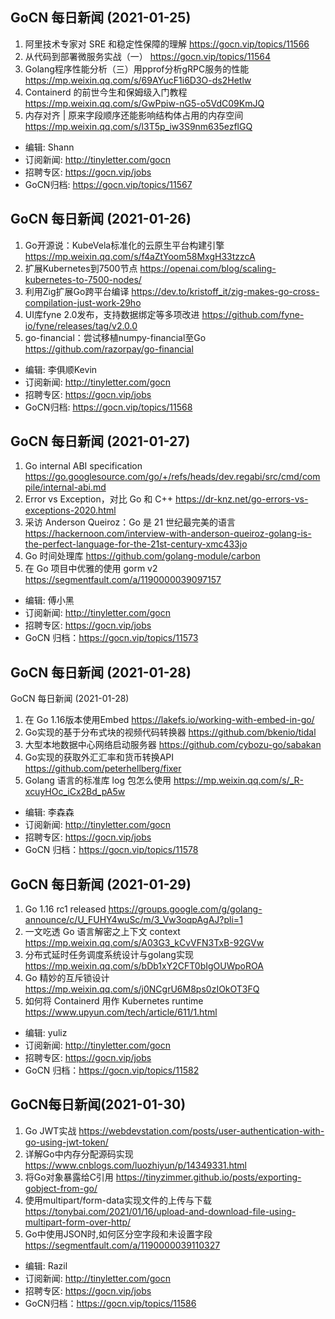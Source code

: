 ## GoCN 每日新闻 (2021-01-25)

1. 阿里技术专家对 SRE 和稳定性保障的理解 https://gocn.vip/topics/11566
2. 从代码到部署微服务实战（一） https://gocn.vip/topics/11564
3. Golang程序性能分析（三）用pprof分析gRPC服务的性能 https://mp.weixin.qq.com/s/69AYucF1i6D3O-ds2Hetlw
4. Containerd 的前世今生和保姆级入门教程 https://mp.weixin.qq.com/s/GwPpiw-nG5-o5VdC09KmJQ
5. 内存对齐 | 原来字段顺序还能影响结构体占用的内存空间 https://mp.weixin.qq.com/s/l3T5p_iw3S9nm635ezflGQ

- 编辑: Shann
- 订阅新闻: http://tinyletter.com/gocn
- 招聘专区: https://gocn.vip/jobs
- GoCN归档: https://gocn.vip/topics/11567

## GoCN 每日新闻 (2021-01-26)

1. Go开源说：KubeVela标准化的云原生平台构建引擎 https://mp.weixin.qq.com/s/f4aZtYoom58MxgH33tzzcA
2. 扩展Kubernetes到7500节点 https://openai.com/blog/scaling-kubernetes-to-7500-nodes/
3. 利用Zig扩展Go跨平台编译 https://dev.to/kristoff_it/zig-makes-go-cross-compilation-just-work-29ho
4. UI库fyne 2.0发布，支持数据绑定等多项改进 https://github.com/fyne-io/fyne/releases/tag/v2.0.0
5. go-financial：尝试移植numpy-financial至Go https://github.com/razorpay/go-financial

- 编辑: 李俱顺Kevin
- 订阅新闻: http://tinyletter.com/gocn
- 招聘专区: https://gocn.vip/jobs
- GoCN归档: https://gocn.vip/topics/11568

## GoCN 每日新闻 (2021-01-27)

1. Go internal ABI specification https://go.googlesource.com/go/+/refs/heads/dev.regabi/src/cmd/compile/internal-abi.md
2. Error vs Exception，对比 Go 和 C++ https://dr-knz.net/go-errors-vs-exceptions-2020.html
3. 采访 Anderson Queiroz：Go 是 21 世纪最完美的语言 https://hackernoon.com/interview-with-anderson-queiroz-golang-is-the-perfect-language-for-the-21st-century-xmc433jo
4. Go 时间处理库 https://github.com/golang-module/carbon
5. 在 Go 项目中优雅的使用 gorm v2 https://segmentfault.com/a/1190000039097157

* 编辑: 傅小黑
* 订阅新闻: http://tinyletter.com/gocn
* 招聘专区: https://gocn.vip/jobs
* GoCN 归档：https://gocn.vip/topics/11573

## GoCN 每日新闻 (2021-01-28)

GoCN 每日新闻 (2021-01-28)

1. 在 Go 1.16版本使用Embed https://lakefs.io/working-with-embed-in-go/
2. Go实现的基于分布式块的视频代码转换器 https://github.com/bkenio/tidal
3. 大型本地数据中心网络启动服务器 https://github.com/cybozu-go/sabakan
4. Go实现的获取外汇汇率和货币转换API https://github.com/peterhellberg/fixer
5. Golang 语言的标准库 log 包怎么使用 https://mp.weixin.qq.com/s/_R-xcuyHOc_iCx2Bd_pA5w

* 编辑: 李森森
* 订阅新闻: http://tinyletter.com/gocn
* 招聘专区: https://gocn.vip/jobs
* GoCN 归档：https://gocn.vip/topics/11578

## GoCN 每日新闻 (2021-01-29)

1. Go 1.16 rc1 released https://groups.google.com/g/golang-announce/c/U_FUHY4wuSc/m/3_Vw3oqpAgAJ?pli=1
2. 一文吃透 Go 语言解密之上下文 context https://mp.weixin.qq.com/s/A03G3_kCvVFN3TxB-92GVw
3. 分布式延时任务调度系统设计与golang实现 https://mp.weixin.qq.com/s/bDb1xY2CFT0bIgOUWpoROA
4. Go 精妙的互斥锁设计 https://mp.weixin.qq.com/s/j0NCgrU6M8ps0zIOkOT3FQ
5. 如何将 Containerd 用作 Kubernetes runtime https://www.upyun.com/tech/article/611/1.html

* 编辑: yuliz
* 订阅新闻: http://tinyletter.com/gocn
* 招聘专区: https://gocn.vip/jobs
* GoCN 归档：https://gocn.vip/topics/11582

## GoCN每日新闻(2021-01-30)

1. Go JWT实战 https://webdevstation.com/posts/user-authentication-with-go-using-jwt-token/
2. 详解Go中内存分配源码实现 https://www.cnblogs.com/luozhiyun/p/14349331.html
3. 将Go对象暴露给C引用 https://tinyzimmer.github.io/posts/exporting-gobject-from-go/ 
4. 使用multipart/form-data实现文件的上传与下载 https://tonybai.com/2021/01/16/upload-and-download-file-using-multipart-form-over-http/
5. Go中使用JSON时,如何区分空字段和未设置字段 https://segmentfault.com/a/1190000039110327

* 编辑: Razil
* 订阅新闻: http://tinyletter.com/gocn
* 招聘专区: https://gocn.vip/jobs
* GoCN归档：https://gocn.vip/topics/11586
